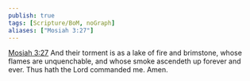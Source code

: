```yaml
---
publish: true
tags: [Scripture/BoM, noGraph]
aliases: ["Mosiah 3:27"]
---
```

[Mosiah 3:27](https://churchofjesuschrist.org/study/scriptures/bofm/mosiah/3?lang=eng&id=p27#p27) And their torment is as a lake of fire and brimstone, whose flames are unquenchable, and whose smoke ascendeth up forever and ever. Thus hath the Lord commanded me. Amen.




